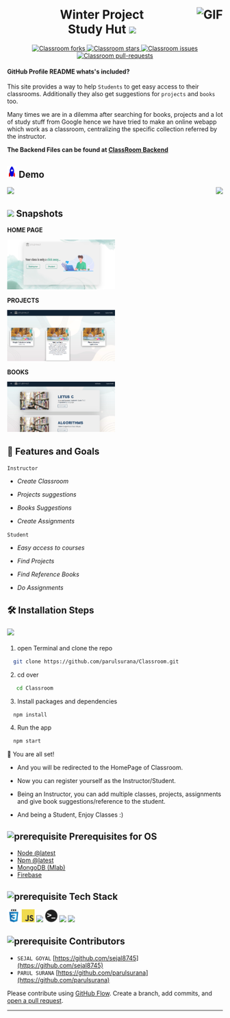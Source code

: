 <h1 align="center" border-left="5px">
    <img align="right" alt="GIF" height="60px" src="https://media.giphy.com/media/du3J3cXyzhj75IOgvA/giphy.gif" />
    Winter Project
  <br>
  Study Hut <img src="https://media.giphy.com/media/9S3FMee8gGGRBhZsA7/giphy.gif" width="36px">
</h1>

<p align="center">

<a href="https://github.com/parulsurana/Classroom/fork" target="blank">
<img src="https://img.shields.io/github/forks/parulsurana/Classroom?style=flat-square" alt="Classroom forks"/>
</a>
<a href="https://github.com/parulsurana/Classroom/stargazers" target="blank">
<img src="https://img.shields.io/github/stars/parulsurana/Classroom?style=flat-square" alt="Classroom stars"/>
</a>
<a href="https://github.com/parulsurana/Classroom/issues" target="blank">
<img src="https://img.shields.io/github/issues/parulsurana/Classroom?style=flat-square" alt="Classroom issues"/>
</a>
<a href="https://github.com/parulsurana/Classroom/pulls" target="blank">
<img src="https://img.shields.io/github/issues-pr/parulsurana/Classroom?style=flat-square" alt="Classroom pull-requests"/>
</a>
</p>

####  GitHub Profile README whats's included?

This site provides a way to help `Students` to get easy access to their classrooms. Additionally they also get suggestions for `projects` and `books` too.

Many times we are in a dilemma after searching for books, projects and a lot of study stuff from Google hence we have tried to make an online webapp which 
work as a classroom, centralizing the specific collection referred by the instructor.


**The Backend Files can be found at [ClassRoom Backend](https://github.com/sejal8745/ClassroomBackend)**


## <img src="https://github.com/LakhanKumawat/LakhanKumawat/blob/master/Assets/Rocket.gif" width="22px"> Demo 

<a href="https://parulsurana.github.io/Classroom" target="blank">
<img src="https://img.shields.io/website?url=https%3A%2F%2Fparulsurana.github.io%2FClassroom&logo=github&style=flat-square" />
</a>
<img align="right" src="http://estruyf-github.azurewebsites.net/api/VisitorHit?user=parulsurana&repo=ClassroomlorcountColor&countColor=%237B1E7B"/>

## <img src="https://media4.giphy.com/media/iIZ0G8bDanFrjttoWn/giphy.gif" width="35px"> Snapshots 

**HOME PAGE**
>
<img src="https://github.com/parulsurana/Classroom/blob/master/src/Assets/Home.png?raw=true" width="50%"/>

**PROJECTS**
>
<img src="https://github.com/parulsurana/Classroom/blob/master/src/Assets/Screenshot%20(636).png?raw=true" width="50%" />

**BOOKS**
>
<img src="https://github.com/parulsurana/Classroom/blob/master/src/Assets/Book.png?raw=true" width="50%"/>


## 🧐 Features and Goals

`Instructor`

- *Create Classroom*

- *Projects suggestions*

- *Books Suggestions*

- *Create Assignments*

`Student`

- *Easy access to courses*

- *Find Projects*

- *Find Reference Books*

- *Do Assignments*


## 🛠️ Installation Steps
###  <code><img height="20" src="https://github.com/npm/logos/blob/master/npm%20logo/npm-logo-red.png"></code>
  1. open Terminal and clone the repo

```bash
  git clone https://github.com/parulsurana/Classroom.git
```
 2. cd over 
 
```bash
   cd Classroom
```
  3. Install packages and dependencies

```bash
  npm install
```
 
  4. Run the app

```bash
  npm start
```


🌟 You are all set!

- And you will be redirected to the HomePage of Classroom.

- Now you can register yourself as the Instructor/Student.

- Being an Instructor, you can add multiple classes, projects, assignments and give book suggestions/reference to the student. 

- And being a Student, Enjoy Classes :)


## <img src="https://media.giphy.com/media/lqwcYeLIvQSUcSf6nP/giphy.gif" alt="prerequisite" width="35px" > Prerequisites for OS

- [Node @latest](https://nodejs.org/en/)
- [Npm @latest](https://docs.npmjs.com/downloading-and-installing-node-js-and-npm)
- [MongoDB (Mlab)](https://www.mongodb.com/)
- [Firebase](https://firebase.google.com/)


## <img src="https://media.giphy.com/media/5ndklThG9vUUdTmgMn/giphy.gif" alt="prerequisite" width="38px" > Tech Stack
<code><img height="30" src="https://raw.githubusercontent.com/github/explore/5c058a388828bb5fde0bcafd4bc867b5bb3f26f3/topics/css/css.png"></code>
<code><img height="30" src="https://raw.githubusercontent.com/github/explore/80688e429a7d4ef2fca1e82350fe8e3517d3494d/topics/javascript/javascript.png"></code>
<code><img height="30" src="https://mildaintrainings.com/wp-content/uploads/2017/11/react-logo.png"></code>
<code><img height="30" src="https://raw.githubusercontent.com/github/explore/80688e429a7d4ef2fca1e82350fe8e3517d3494d/topics/terminal/terminal.png"></code>
<code><img height="30" src="https://encrypted-tbn0.gstatic.com/images?q=tbn:ANd9GcQ9GZqCowPh3wnEdG2jj6aypokn9OZz_i9w_Q&usqp=CAU"></code>
<code><img height="30" src="https://cdn.filestackcontent.com/5yjLJYBrQ6EHpN9dK0ak"></code>

## <img src="https://media.giphy.com/media/Y3eZ2VA2b2UP5Lz6os/giphy.gif" alt="prerequisite" width="40px" > Contributors


  - `SEJAL GOYAL` [https://github.com/sejal8745](https://github.com/sejal8745)
  - `PARUL SURANA` [https://github.com/parulsurana](https://github.com/parulsurana)


Please contribute using [GitHub Flow](https://guides.github.com/introduction/flow). Create a branch, add commits, and [open a pull request](https://github.com/Lakhankumawat/HackNITP-3.0/compare).


<hr>

